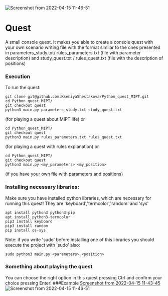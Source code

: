 ![Screenshot from 2022-04-15 11-46-51](https://user-images.githubusercontent.com/91065721/163548826-cd74afc8-5d46-4062-819d-14f5f67c442d.png)
# Quest
A small console quest. It makes you able to create a console quest with your own scenario writing file with the format similar to the ones presented in parameters_study.txt/ rules_parameters.txt (file with parameter description) and study_quest.txt / rules_quest.txt (file with the description of positions) 

### Execution
To run the quest:
```
git clone git@github.com:KseniyaShestakova/Python_quest_MIPT.git
cd Python_quest_MIPT/
git checkout quest
python3 main.py parameters_study.txt study_quest.txt
```
(for playing a quest about MIPT life)
or 
```
cd Python_quest_MIPT/
git checkout quest
python3 main.py rules_parameters.txt rules_quest.txt
```
(for playing a quest with rules explanation)
or
```
cd Python_quest_MIPT/
git checkout quest
python3 main.py <my_parameters> <my_position>
```
(if you have your own file with parameters and positions)

### Installing necessary libraries:
Make sure you have installed python libraries, which are necessary for running this quest!
They are 'keyboard','termcolor','random' and 'sys'
```
apt install python3 python3-pip
apt install python3-termcolor
pip3 install keyboard
pip3 install random
pip install os-sys
```
Note: if you write 'sudo' before installing one of this libraries you should execute the project with 'sudo' also:
```
sudo python3 main.py <parameters> <position>
```
### Something about playing the quest
You can choose the right option in this quest pressing Ctrl and confirm your choice pressing Enter!
###Example
[Screenshot from 2022-04-15 11-43-45](https://user-images.githubusercontent.com/91065721/163548416-7ab0d810-2cf1-4020-953a-90259cfa807c.png)
![Screenshot from 2022-04-15 11-46-51](https://user-images.githubusercontent.com/91065721/163548875-d342edba-7ae2-4e30-953b-e600a50ca003.png)

